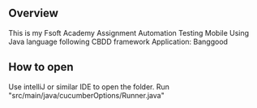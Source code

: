 ## Overview
This is my Fsoft Academy Assignment Automation Testing Mobile
Using Java language following CBDD framework
Application: Banggood

## How to open
Use intelliJ or similar IDE to open the folder.
Run "src/main/java/cucumberOptions/Runner.java"
